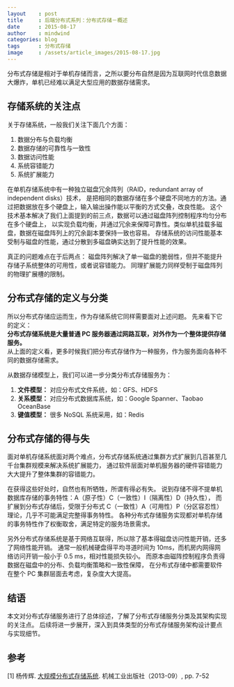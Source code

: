 ```yaml
---
layout    : post
title     : 后端分布式系列：分布式存储－概述
date      : 2015-08-17
author    : mindwind
categories: blog
tags      : 分布式存储
image     : /assets/article_images/2015-08-17.jpg
---
```



分布式存储是相对于单机存储而言，之所以要分布自然是因为互联网时代信息数据大爆炸，单机已经难以满足大型应用的数据存储需求。


## 存储系统的关注点
关于存储系统，一般我们关注下面几个方面：  
 1. 数据分布与负载均衡  
 2. 数据存储的可靠性与一致性  
 3. 数据访问性能  
 4. 系统容错能力  
 5. 系统扩展能力  

在单机存储系统中有一种独立磁盘冗余阵列（RAID，redundant array of independent disks）技术，
是把相同的数据存储在多个硬盘不同地方的方法。通过把数据放在多个硬盘上，输入输出操作能以平衡的方式交叠，改良性能。
这个技术基本解决了我们上面提到的前三点，数据可以通过磁盘阵列控制程序均匀分布在多个硬盘上，
以实现负载均衡，并通过冗余来保障可靠性。类似单机挂载多磁盘，数据在磁盘阵列上的冗余副本要保持一致也容易。
存储系统的访问性能基本受制与磁盘的性能，通过分散到多磁盘确实达到了提升性能的效果。

真正的问题难点在于后两点：
磁盘阵列解决了单一磁盘的脆弱性，但并不能提升存储子系统整体的可用性，或者说容错能力。
同理扩展能力同样受制于磁盘阵列的物理扩展槽的限制。


## 分布式存储的定义与分类
所以分布式存储应运而生，作为存储系统它同样需要面对上述问题。
先来看下它的定义：  
__分布式存储系统是大量普通 PC 服务器通过网路互联，对外作为一个整体提供存储服务。__  
从上面的定义看，更多时候我们把分布式存储作为一种服务，作为服务面向各种不同的数据存储需求。

从数据存储模型上，我们可以进一步分类分布式存储服务为：  
 1. __文件模型：__ 对应分布式文件系统，如：GFS、HDFS  
 2. __关系模型：__ 对应分布式数据库系统，如：Google Spanner、Taobao OceanBase  
 3. __键值模型：__ 很多 NoSQL 系统采用，如：Redis


## 分布式存储的得与失
面对单机存储系统面对两个难点，分布式存储系统通过集群方式扩展到几百甚至几千台集群规模来解决系统扩展能力，
通过软件层面对单机服务器的硬件容错能力大大提升了整体集群的容错能力。

在获得这些好处时，自然也有所牺牲，所谓有得必有失。
说到存储不得不提单机数据库存储的事务特性：A（原子性）C（一致性）I（隔离性）D（持久性），
而扩展到分布式存储后，受限于分布式 C（一致性）A（可用性）P（分区容忍性）理论，几乎不可能满足完整得事务特性。
各种分布式存储服务实现都对单机存储的事务特性作了权衡取舍，满足特定的服务场景需求。

另外分布式存储系统是基于网络互联得，所以除了基本得磁盘访问性能开销，还多了网络性能开销。
通常一般机械硬盘得平均寻道时间为 10ms，而机房内网得网络访问开销一般小于 0.5 ms，相对性能损失较小。
而原本由磁阵控制程序负责得数据在磁盘中的分布、负载均衡策略和一致性保障，
在分布式存储中都需要软件在整个 PC 集群层面去考虑，复杂度大大提高。


## 结语
本文对分布式存储服务进行了总体综述，了解了分布式存储服务分类及其架构实现的关注点。
后续将进一步展开，深入到具体类型的分布式存储服务架构设计要点与实现细节。


## 参考
[1] 杨传辉. [大规模分布式存储系统](http://book.douban.com/subject/25723658/). 机械工业出版社（2013-09）, pp. 7-52
